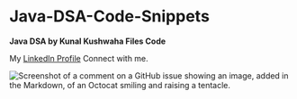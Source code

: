 # Java-DSA-Code-Snippets
**Java DSA by Kunal Kushwaha Files  Code**

My [LinkedIn Profile](https://www.linkedin.com/in/vashu-malik-663aa3208/) Connect with me.

![Screenshot of a comment on a GitHub issue showing an image, added in the Markdown, of an Octocat smiling and raising a tentacle.](https://myoctocat.com/assets/images/base-octocat.svg)
